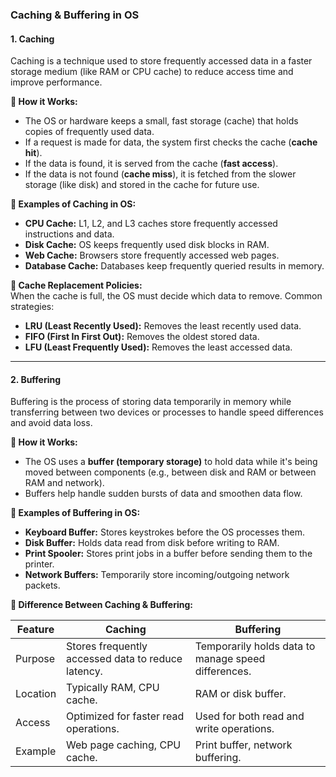 ### **Caching & Buffering in OS**

#### **1. Caching**
Caching is a technique used to store frequently accessed data in a faster storage medium (like RAM or CPU cache) to reduce access time and improve performance.

**🔹 How it Works:**  
- The OS or hardware keeps a small, fast storage (cache) that holds copies of frequently used data.  
- If a request is made for data, the system first checks the cache (**cache hit**).  
- If the data is found, it is served from the cache (**fast access**).  
- If the data is not found (**cache miss**), it is fetched from the slower storage (like disk) and stored in the cache for future use.  

**🔹 Examples of Caching in OS:**
- **CPU Cache:** L1, L2, and L3 caches store frequently accessed instructions and data.
- **Disk Cache:** OS keeps frequently used disk blocks in RAM.
- **Web Cache:** Browsers store frequently accessed web pages.
- **Database Cache:** Databases keep frequently queried results in memory.

**🔹 Cache Replacement Policies:**  
When the cache is full, the OS must decide which data to remove. Common strategies:
- **LRU (Least Recently Used):** Removes the least recently used data.
- **FIFO (First In First Out):** Removes the oldest stored data.
- **LFU (Least Frequently Used):** Removes the least accessed data.

---

#### **2. Buffering**
Buffering is the process of storing data temporarily in memory while transferring between two devices or processes to handle speed differences and avoid data loss.

**🔹 How it Works:**
- The OS uses a **buffer (temporary storage)** to hold data while it's being moved between components (e.g., between disk and RAM or between RAM and network).
- Buffers help handle sudden bursts of data and smoothen data flow.

**🔹 Examples of Buffering in OS:**
- **Keyboard Buffer:** Stores keystrokes before the OS processes them.
- **Disk Buffer:** Holds data read from disk before writing to RAM.
- **Print Spooler:** Stores print jobs in a buffer before sending them to the printer.
- **Network Buffers:** Temporarily store incoming/outgoing network packets.

**🔹 Difference Between Caching & Buffering:**

| Feature    | Caching | Buffering |
|------------|---------|-----------|
| Purpose    | Stores frequently accessed data to reduce latency. | Temporarily holds data to manage speed differences. |
| Location   | Typically RAM, CPU cache. | RAM or disk buffer. |
| Access     | Optimized for faster read operations. | Used for both read and write operations. |
| Example    | Web page caching, CPU cache. | Print buffer, network buffering. |